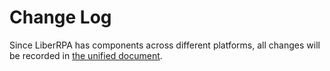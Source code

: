 
# Change Log

Since LiberRPA has components across different platforms, all changes will be recorded in [the unified document](https://github.com/HUHARED/LiberRPA/docs/CHANGELOG.md).
